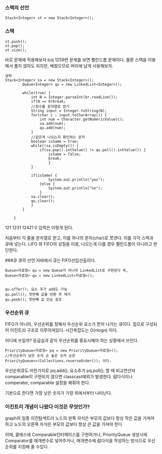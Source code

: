 ### 스택의 선언 
```
Stack<Integer> st = new Stack<Integer>();
```

### 스택
```
st.push();
st.pop();
st.size();
```
바로 문제에 적용해보자 boj 1259번 문제를 보면 팰린드롬 문제이다.
물론 스택을 이용해서 풀지 않아도 되지만, 배웠으므로 머리에 남게 사용해보자.

```
생략
Stack<Integer> sa = new Stack<Integer>();
		Queue<Integer> qu = new LinkedList<Integer>();
		
		while(true) {
			int N = Integer.parseInt(br.readLine());
			if(N == 0)break;
			//정수를 문자열로 받기 
			String input = Integer.toString(N); 
			for(char c : input.toCharArray()) {
				int num = Character.getNumericValue(c);
				sa.add(num);
				qu.add(num);
			}
			//같은게 나오는지 확인하는 로직 
			boolean isSame = true;
			while(!sa.isEmpty()) {
				if(sa.pop().intValue() != qu.poll().intValue()) {
					isSame = false;
					break;
					}
			}
		
			if(isSame) {
					System.out.println("yes");
				}else {
					System.out.println("no");
				}
			sa.clear();
			qu.clear();
			}
		}
			
	}
```

121
1231
12421
0     입력은 이렇게 된다.

처음부터 각 줄을 문자열로 받고, 이를 하나의 문자(char)로 쪼갠다. 이를 각각 스택과 큐에 넣는다.
LIFO 와 FIFO의 성질을 이용, 나오는게 다를 경우 팰린드롬이 아니라고 판단한다. 


###큐
큐의 선언 자바에서 큐는 FIFO선입선출이다. 
```
Queue<자료형> qu = new Queue가 아니라 LinkedList로 구현된다 즉,
Queue<자료형> qu = new LinkedList<자료형>();


qu.offer(); 요소 추가 add도 가능
qu.poll(); 첫번째 값을 반환 후 제거
qu.peek(); 첫번째 값 단순 참조 
```
### 우선순위 큐

FIFO가 아니라, 우선순위를 정해서 우선순위 요소가 먼저 나가는 큐이다. 힙으로 구성되어 이진트리 구조로 이루어져있다.
시간복잡도는 O(nlogn) 이다.

어디에 쓰일까? 응급실과 같이 우선순위를 중요시해야 하는 상황에서 쓰인다. 
```
PriorityQueue<자료형> pq = new PriorityQueue<자료형>();
//우선순위가 낮은 숫자 순 높은 숫자 순은
PriorityQueue<>(Collections.reverseOrder()); 이다.
```
우선순위큐도 마찬가지로
pq.add(); 요소추가
pq.poll(); 할 때 비교연산자 comparable이 구현되지 않으면 classcast예외가 발생한다.
람다식이나 comperator, comparable 설정을 해줘야 한다.

기본으로 한다면 가장 낮은 숫자가 가장 위에서부터 나타난다. 

### 이진트리 개념이 나왔다 이것은 무엇인가?

graph의 일종 이진탐색트리 노드의 왼쪽 자식은 부모의 값보다 항상 작은 값을 가져야하고 노드의 오른쪽 자식은 부모의 값보다 항상 큰 값을 가져야 한다

이때, 클래스에 Comparable인터페이스를 구현하거나, PriorityQueue 생성시에 Comparator를 매개변수로 넣어주거나, 매개변수에 람다식을 작성하는 방식으로 우선순위를 지정해 줄 수있다.

